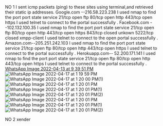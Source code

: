 NO 1
I sent icmp packets (ping) to these sites using terminal,and retrieved their static ip addresses.
Google.com --216.58.223.238
I used nmap to find the port 
  port state  service
  21/tcp  open ftp
  80/tcp open http
  443/tcp open https
  I used telnet to connect to the portal successfully .
  Facebook.com --102.132.100.35
  I used nmap to find the port 
  port state  service
  21/tcp  open ftp
  80/tcp open http
  443/tcp open https 
  843/tcp closed  unkown
  5222/tcp closed xmpp-client
  I used telnet to connect to the open  portal successfully .
  Amazon.com--205.251.242.103
I used nmap to find the port 
  port state  service
  21/tcp  open ftp
  80/tcp open http
  443/tcp open https
  I used telnet to connect to the portal successfully .
  Herokuapp.com-- 52.200.171.141
  I used nmap to find the port 
  port state  service
  21/tcp  open ftp
  80/tcp open http
  443/tcp open https
  I used telnet to connect to the portal successfully .
 [WhatsApp Image 2022-04-13 at 9 39 51 PM](https://user-images.githubusercontent.com/69015991/164532573-98d77c6c-e1d1-453e-a4bc-d4c6d82b67d2.jpeg)
 ![WhatsApp Image 2022-04-17 at 1 19 59 PM](https://user-images.githubusercontent.com/69015991/164534305-edff8f15-e5f7-4a69-aa0c-e420874d70ad.jpeg)
![WhatsApp Image 2022-04-17 at 1 20 00 PM(1)](https://user-images.githubusercontent.com/69015991/164534331-ea20a32c-31b0-43a5-8589-994978a373de.jpeg)
![WhatsApp Image 2022-04-17 at 1 20 01 PM](https://user-images.githubusercontent.com/69015991/164534343-8a334d6c-334c-4d6a-bcdb-5eb5d1a9eada.jp)
![WhatsApp Image 2022-04-17 at 1 20 01 PM(1)](https://user-images.githubusercontent.com/69015991/164534358-8cb4866d-f7b1-4c52-b)
![WhatsApp Image 2022-04-17 at 1 20 01 PM(2)](https://user-images.githubusercontent.com/69015991/164534373-41c7194b-48aa-4a2a-a9c8-2f680a05616c.jpeg)
![WhatsApp Image 2022-04-17 at 1 20 01 PM](https://user-images.githubusercontent.com/69015991/164538942-46506809-c712-4957-8ad9-c6142efe2766.jpeg)
![WhatsApp Image 2022-04-17 at 1 20 01 PM(1)](https://user-images.githubusercontent.com/69015991/164538982-2800a5ab-dfe2-4d64-86f9-bf2b6147a6a3.jpeg)
![WhatsApp Image 2022-04-17 at 1 20 01 PM(2)](https://user-images.githubusercontent.com/69015991/164539005-83528982-e43c-4dc6-95f7-c2a6fad23309.jpeg)



NO 2 
xender
